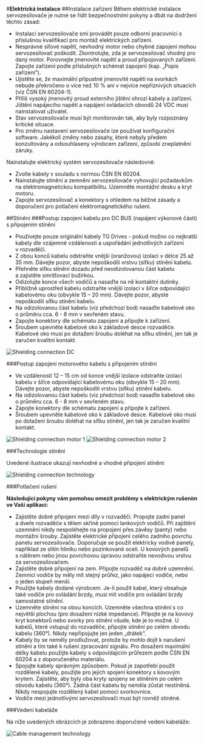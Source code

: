 #**Elektrická instalace**
##Instalace zařízení
Během elektrické instalace servozesilovače je nutné se řídit bezpečnostními pokyny a dbát na dodržení těchto zásad:

- Instalaci servozesilovače smí provádět pouze odborní pracovníci s příslušnou kvalifikací pro montáž elektrických zařízení.
- Nesprávné síťové napětí, nevhodný motor nebo chybné zapojení mohou servozesilovač poškodit. Zkontrolujte, zda je servozesilovač vhodný pro daný motor. Porovnejte jmenovité napětí a proud připojovaných zařízení. Zapojte zařízení podle příslušných schémat zapojení (kap. „Popis zařízení“).  
- Ujistěte se, že maximální přípustné jmenovité napětí na svorkách nebude překročeno o více než 10&nbsp;% ani v nejvíce nepříznivých situacích (viz ČSN&nbsp;EN&nbsp;60204-1).
- Příliš vysoký jmenovitý proud externího jištění ohrozí kabely a zařízení. Jištění napájecího napětí a napájení ovládacích obvodů 24&nbsp;VDC musí nainstalovat uživatel.
- Stav servozesilovače musí být monitorován tak, aby byly rozpoznány kritické situace.
- Pro změnu nastavení servozesilovače lze používat konfigurační software. Jakékoli změny nebo zásahy, které nebyly předem konzultovány a odsouhlaseny výrobcem zařízení, způsobí zneplatnění záruky.

Nainstalujte elektrický systém servozesilovače následovně:

- Zvolte kabely v souladu s normou ČSN&nbsp;EN&nbsp;60204.
- Nainstalujte stínění a zemnění servozesilovače vyhovující požadavkům na elektromagnetickou kompatibilitu. Uzemněte montážní desku a kryt motoru.
- Zapojte servozesilovač a konektory s ohledem na běžné zásady a doporučení pro potlačení elektromagnetického rušení. 

##Stínění
###Postup zapojení kabelu pro DC BUS (napájení výkonové části) s&nbsp;připojením stínění

- Používejte pouze originální kabely TG Drives - pokud možno co nejkratší kabely dle vzájemné vzdálenosti a&nbsp;uspořádání jednotlivých zařízení v&nbsp;rozvaděči.
- Z obou konců kabelu odstraňte vnější (oranžovou) izolaci v&nbsp;délce 25 až 35 mm. Dávejte pozor, abyste nepoškodili vrstvu (síťku) stínění kabelu.
- Přehněte síťku stínění dozadu před neodizolovanou část kabelu a&nbsp;zajistěte smršťovací bužírkou.
- Odizolujte konce všech vodičů a&nbsp;nasaďte na ně kontaktní dutinky.
- Přibližně uprostřed kabelu odstraňte vnější izolaci v&nbsp;šířce odpovídající kabelovému oku (obvykle 15 – 20 mm). Dávejte pozor, abyste nepoškodili síťku stínění kabelu.
- Na odizolovanou část kabelu (viz předchozí bod) nasaďte kabelové oko o&nbsp;průměru cca. 6 - 8 mm v&nbsp;sevřeném stavu.
- Zapojte konektory dle schématu zapojení a&nbsp;připojte k&nbsp;zařízení.
- Šroubem upevněte kabelové oko k&nbsp;základové desce rozvaděče. Kabelové oko musí po dotažení šroubu doléhat na síťku stínění, jen tak je zaručen kvalitní kontakt.

![Shielding connection DC](../../../../source/common/img/cableShielding1.png)

###Postup zapojení motorového kabelu s&nbsp;připojením stínění

- Ve vzdálenosti 12 – 15 cm od konce vnější izolace odstraňte izolaci kabelu v&nbsp;šířce odpovídající kabelovému oku (obvykle 15 – 20 mm). Dávejte pozor, abyste nepoškodili vrstvu (síťku) stínění kabelu.
- Na odizolovanou část kabelu (viz předchozí bod) nasaďte kabelové oko o&nbsp;průměru cca. 6 - 8 mm v&nbsp;sevřeném stavu.
- Zapojte konektory dle schématu zapojení a&nbsp;připojte k&nbsp;zařízení.
- Šroubem upevněte kabelové oko k&nbsp;základové desce. Kabelové oko musí po dotažení šroubu doléhat na síťku stínění, jen tak je zaručen kvalitní kontakt.

![Shielding connection motor 1](../../../../source/common/img/cableShielding2.png)
![Shielding connection motor 2](../../../../source/common/img/cableShielding3.png)

###Technologie stínění

Uvedené ilustrace ukazují nevhodné a&nbsp;vhodné připojení stínění:

![Shielding connection technology](../../../../source/common/img/cableShielding4.svg)

###Potlačení rušení

**Následující pokyny vám pomohou omezit problémy s elektrickým rušením ve Vaší aplikaci:**

- Zajistěte dobré připojení mezi díly v&nbsp;rozvaděči. Propojte zadní panel a&nbsp;dveře rozvaděče s&nbsp;tělem skříně pomocí lankových vodičů. Při zajištění uzemnění nikdy nespoléhejte na propojení přes závěsy (panty) nebo montážní šrouby. Zajistěte elektrické připojení celého zadního povrchu panelu servozesilovače. Doporučuje se použít elektricky vodivé panely, například ze slitin hliníku nebo pozinkované oceli. U kovových panelů s&nbsp;nátěrem nebo jinou povrchovou úpravou odstraňte nevodivou vrstvu za servozesilovačem.
- Zajistěte dobré připojení na zem. Připojte rozvaděč na dobré uzemnění. Zemnicí vodiče by měly mít stejný průřez, jako napájecí vodiče, nebo o&nbsp;jeden stupeň menší.
- Použijte kabely dodané výrobcem. Je-li použit kabel, který obsahuje také vodiče pro ovládání brzdy, musí mít vodiče pro ovládání brzdy samostatné stínění.
- Uzemněte stínění na obou koncích. Uzemněte všechna stínění s&nbsp;co největší plochou (pro dosažení nízké impedance). Připojte je na kovový kryt konektorů nebo svorky pro stínění všude, kde je to možné. U kabelů, které vstupují do rozvaděče, připojte stínění po celém obvodu kabelu (360°). Nikdy nepřipojujte jen jeden „drátek“.
- Kabely by se neměly prodlužovat, protože by mohlo dojít k&nbsp;narušení stínění a&nbsp;tím také k&nbsp;rušení zpracování signálu. Pro dosažení maximální délky kabelu použijte kabely s&nbsp;odpovídajícím průřezem podle ČSN EN 60204 a&nbsp;z&nbsp;doporučeného materiálu.
- Spojujte kabely správným způsobem. Pokud je zapotřebí použít rozdělené kabely, použijte pro jejich spojení konektory s&nbsp;kovovým krytem. Zajistěte, aby byly oba kryty spojeny se stíněním po celém obvodu kabelu (360°). Žádná část kabelu by neměla zůstat nestíněná. Nikdy nespojujte rozdělený kabel pomocí svorkovnice.
- Vodiče mezi jednotlivými servozesilovači musí být rovněž stíněné.

###Vedení kabeláže

Na níže uvedených obrázcích je zobrazeno doporučené vedení kabeláže:

![Cable management technology](../../../../source/CZ/img/cableMan.svg)